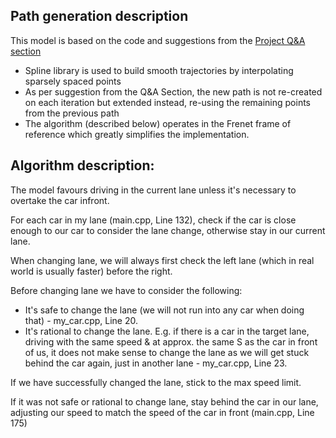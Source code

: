 ## Path generation description

This model is based on the code and suggestions from the [Project Q&A section](https://classroom.udacity.com/nanodegrees/nd013/parts/01a340a5-39b5-4202-9f89-d96de8cf17be/modules/1dc566d7-03d4-40da-af2c-b8ec85f2e4dd/lessons/407a2efa-3383-480f-9266-5981440b09b3/concepts/3bdfeb8c-8dd6-49a7-9d08-beff6703792d)

- Spline library is used to build smooth trajectories by interpolating sparsely spaced points
- As per suggestion from the Q&A Section, the new path is not re-created on each iteration but extended instead, re-using the remaining points from the previous path
- The algorithm (described below) operates in the Frenet frame of reference which greatly simplifies the implementation.

## Algorithm description:

The model favours driving in the current lane unless it's necessary to overtake the car infront.

For each car in my lane (main.cpp, Line 132), check if the car is close enough to our car to consider the lane change, otherwise stay in our current lane.

When changing lane, we will always first check the left lane (which in real world is usually faster) before the right.

Before changing lane we have to consider the following:

- It's safe to change the lane (we will not run into any car when doing that) - my_car.cpp, Line 20.
- It's rational to change the lane. E.g. if there is a car in the target lane, driving with the same speed & at approx. the same S as the car in front of us, it does not make sense to change the lane as we will get stuck behind the car again, just in another lane - my_car.cpp, Line 23. 

If we have successfully changed the lane, stick to the max speed limit.

If it was not safe or rational to change lane, stay behind the car in our lane, adjusting our speed to match the speed of the car in front  (main.cpp, Line 175)